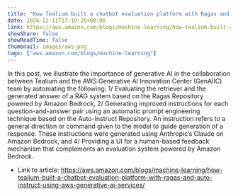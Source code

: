```yaml
---
title: "How Tealium built a chatbot evaluation platform with Ragas and Auto-Instruct using AWS generative AI services"
date: 2024-12-11T17:10:28+00:00
link: https://aws.amazon.com/blogs/machine-learning/how-tealium-built-a-chatbot-evaluation-platform-with-ragas-and-auto-instruct-using-aws-generative-ai-services/
showShare: false
showReadTime: false
thumbnail: images/aws.png
tags: ["aws.amazon.com/blogs/machine-learning"]
---
```

In this post, we illustrate the importance of generative AI in the collaboration between Tealium and the AWS Generative AI Innovation Center (GenAIIC) team by automating the following: 1/ Evaluating the retriever and the generated answer of a RAG system based on the Ragas Repository powered by Amazon Bedrock, 2/ Generating improved instructions for each question-and-answer pair using an automatic prompt engineering technique based on the Auto-Instruct Repository. An instruction refers to a general direction or command given to the model to guide generation of a response. These instructions were generated using Anthropic’s Claude on Amazon Bedrock, and 4/ Providing a UI for a human-based feedback mechanism that complements an evaluation system powered by Amazon Bedrock.

- Link to article: https://aws.amazon.com/blogs/machine-learning/how-tealium-built-a-chatbot-evaluation-platform-with-ragas-and-auto-instruct-using-aws-generative-ai-services/